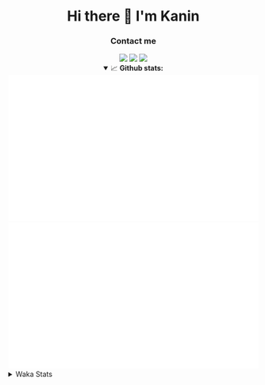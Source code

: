 <div align="center">
 <h1>Hi there 👋 I'm Kanin</h1>
 <h3>Contact me</h3>
 <a href="mailto:im@kanin.dev"><img src="https://img.shields.io/badge/gmail-%23D14836.svg?&style=for-the-badge&logo=gmail&logoColor=white"/></a>
 <a href="https://twitter.com/KaninTwt"><img src="https://img.shields.io/badge/twitter-%231DA1F2.svg?&style=for-the-badge&logo=twitter&logoColor=white"/></a>
 <a href="https://www.linkedin.com/in/KaninDev"><img src="https://img.shields.io/badge/linkedin-%230077B5.svg?&style=for-the-badge&logo=linkedin&logoColor=white"/></a>
<details open>
  <summary>📈 <b>Github stats:</b></summary>
  <img src="https://github.com/Kanin/Kanin/blob/master/scripts/GitHubStats/generated/overview.svg"/>
  <img src="https://github.com/Kanin/Kanin/blob/master/scripts/GitHubStats/generated/languages.svg"/>
</details>
</div>

<details>
 <summary>Waka Stats</summary>

<!--START_SECTION:waka-->
![Code Time](http://img.shields.io/badge/Code%20Time-2%2C152%20hrs%2047%20mins-blue)

![Profile Views](http://img.shields.io/badge/Profile%20Views-0-blue)

![Lines of code](https://img.shields.io/badge/From%20Hello%20World%20I%27ve%20Written-548.1%20thousand%20lines%20of%20code-blue)

**🐱 My GitHub Data** 

> 📦 104.0 kB Used in GitHub's Storage 
 > 
> 🏆 601 Contributions in the Year 2023
 > 
> 🚫 Not Opted to Hire
 > 
> 📜 23 Public Repositories 
 > 
> 🔑 11 Private Repositories 
 > 
**I'm an Early 🐤** 

```text
🌞 Morning                2243 commits        ██████░░░░░░░░░░░░░░░░░░░   25.75 % 
🌆 Daytime                2739 commits        ████████░░░░░░░░░░░░░░░░░   31.45 % 
🌃 Evening                2521 commits        ███████░░░░░░░░░░░░░░░░░░   28.94 % 
🌙 Night                  1207 commits        ███░░░░░░░░░░░░░░░░░░░░░░   13.86 % 
```
📅 **I'm Most Productive on Monday** 

```text
Monday                   1662 commits        █████░░░░░░░░░░░░░░░░░░░░   19.08 % 
Tuesday                  1202 commits        ███░░░░░░░░░░░░░░░░░░░░░░   13.80 % 
Wednesday                861 commits         ██░░░░░░░░░░░░░░░░░░░░░░░   09.89 % 
Thursday                 1352 commits        ████░░░░░░░░░░░░░░░░░░░░░   15.52 % 
Friday                   1464 commits        ████░░░░░░░░░░░░░░░░░░░░░   16.81 % 
Saturday                 830 commits         ██░░░░░░░░░░░░░░░░░░░░░░░   09.53 % 
Sunday                   1339 commits        ████░░░░░░░░░░░░░░░░░░░░░   15.37 % 
```


📊 **This Week I Spent My Time On** 

```text
🕑︎ Time Zone: America/New_York

💬 Programming Languages: 
Python                   5 hrs 12 mins       ████████████████████████░   97.33 % 
GitIgnore file           3 mins              ░░░░░░░░░░░░░░░░░░░░░░░░░   01.12 % 
.env file                2 mins              ░░░░░░░░░░░░░░░░░░░░░░░░░   00.78 % 
requirements.txt         0 secs              ░░░░░░░░░░░░░░░░░░░░░░░░░   00.25 % 
XML                      0 secs              ░░░░░░░░░░░░░░░░░░░░░░░░░   00.24 % 

🔥 Editors: 
PyCharm                  5 hrs 21 mins       █████████████████████████   100.00 % 

🐱‍💻 Projects: 
P4P                      5 hrs 16 mins       █████████████████████████   98.42 % 
VoiceSphere              3 mins              ░░░░░░░░░░░░░░░░░░░░░░░░░   01.09 % 
Unknown Project          1 min               ░░░░░░░░░░░░░░░░░░░░░░░░░   00.35 % 
Community-Bot            0 secs              ░░░░░░░░░░░░░░░░░░░░░░░░░   00.14 % 

💻 Operating System: 
Windows                  5 hrs 21 mins       █████████████████████████   100.00 % 
```

**I Mostly Code in Python** 

```text
Python                   29 repos            █████████████████░░░░░░░░   67.44 % 
Java                     5 repos             ███░░░░░░░░░░░░░░░░░░░░░░   11.63 % 
JavaScript               3 repos             ██░░░░░░░░░░░░░░░░░░░░░░░   06.98 % 
Kotlin                   2 repos             █░░░░░░░░░░░░░░░░░░░░░░░░   04.65 % 
HTML                     1 repo              █░░░░░░░░░░░░░░░░░░░░░░░░   02.33 % 
```



**Timeline**

![Lines of Code chart](https://raw.githubusercontent.com/Kanin/Kanin/master/assets/bar_graph.png)


 Last Updated on 17/11/2023 05:33:36 UTC
<!--END_SECTION:waka-->
</details>
